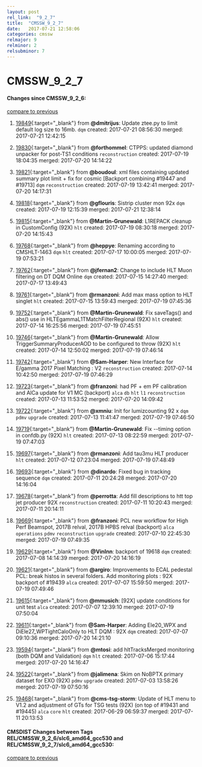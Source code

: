 ```yaml
---
layout: post
rel_link:  "9_2_7"
title:  "CMSSW_9_2_7"
date:   2017-07-21 12:58:06
categories: cmssw
relmajor: 9
relminor: 2
relsubminor: 7
---
```


# CMSSW_9_2_7
#### Changes since CMSSW_9_2_6:
[compare to previous](https://github.com/cms-sw/cmssw/compare/CMSSW_9_2_6...CMSSW_9_2_7)



1. [19849](http://github.com/cms-sw/cmssw/pull/19849){:target="_blank"}  from **@dmitrijus**: Update ztee.py to limit default log size to 16mb. `dqm`  created: 2017-07-21 08:56:30 merged: 2017-07-21 12:42:15

2. [19830](http://github.com/cms-sw/cmssw/pull/19830){:target="_blank"}  from **@forthommel**: CTPPS: updated diamond unpacker for post-TS1 conditions `reconstruction`  created: 2017-07-19 18:04:35 merged: 2017-07-20 14:14:22

3. [19821](http://github.com/cms-sw/cmssw/pull/19821){:target="_blank"}  from **@boudoul**: xml files containing updated summary plot limit + fix for cosmic [Backport combining #19447 and #19713]  `dqm`  `reconstruction`  created: 2017-07-19 13:42:41 merged: 2017-07-20 14:17:31

4. [19818](http://github.com/cms-sw/cmssw/pull/19818){:target="_blank"}  from **@gflouris**: Sistrip cluster mon 92x `dqm`  created: 2017-07-19 12:15:39 merged: 2017-07-21 12:38:14

5. [19815](http://github.com/cms-sw/cmssw/pull/19815){:target="_blank"}  from **@Martin-Grunewald**: L1REPACK cleanup in CustomConfig (92X) `hlt`  created: 2017-07-19 08:30:18 merged: 2017-07-20 14:15:43

6. [19768](http://github.com/cms-sw/cmssw/pull/19768){:target="_blank"}  from **@heppye**: Renaming according to CMSHLT-1463 `dqm`  `hlt`  created: 2017-07-17 10:00:05 merged: 2017-07-19 07:53:21

7. [19762](http://github.com/cms-sw/cmssw/pull/19762){:target="_blank"}  from **@jfernan2**: Change to include HLT Muon filtering on DT DQM Online `dqm`  created: 2017-07-15 14:27:40 merged: 2017-07-17 13:49:43

8. [19761](http://github.com/cms-sw/cmssw/pull/19761){:target="_blank"}  from **@rmanzoni**: Add max mass option to HLT singlet `hlt`  created: 2017-07-15 13:59:43 merged: 2017-07-19 07:45:36

9. [19752](http://github.com/cms-sw/cmssw/pull/19752){:target="_blank"}  from **@Martin-Grunewald**: Fix saveTags() and abs() use in HLTEgammaL1TMatchFilterRegional (92X) `hlt`  created: 2017-07-14 16:25:56 merged: 2017-07-19 07:45:51

10. [19746](http://github.com/cms-sw/cmssw/pull/19746){:target="_blank"}  from **@Martin-Grunewald**: Allow TriggerSummaryProducerAOD to be configured to throw (92X) `hlt`  created: 2017-07-14 12:50:02 merged: 2017-07-19 07:46:14

11. [19742](http://github.com/cms-sw/cmssw/pull/19742){:target="_blank"}  from **@Sam-Harper**: New Interface for E/gamma 2017 Pixel Matching : V2 `reconstruction`  created: 2017-07-14 10:42:50 merged: 2017-07-19 07:46:29

12. [19723](http://github.com/cms-sw/cmssw/pull/19723){:target="_blank"}  from **@franzoni**: had PF + em PF calibration and AlCa update for V1 MC (backport) `alca`  `db`  `hlt`  `l1`  `reconstruction`  created: 2017-07-13 11:53:52 merged: 2017-07-20 14:09:42

13. [19722](http://github.com/cms-sw/cmssw/pull/19722){:target="_blank"}  from **@xmniu**: Init for lumizcounting 92 x `dqm`  `pdmv`  `upgrade`  created: 2017-07-13 11:41:47 merged: 2017-07-19 07:46:50

14. [19719](http://github.com/cms-sw/cmssw/pull/19719){:target="_blank"}  from **@Martin-Grunewald**: Fix --timing option in confdb.py (92X) `hlt`  created: 2017-07-13 08:22:59 merged: 2017-07-19 07:47:03

15. [19697](http://github.com/cms-sw/cmssw/pull/19697){:target="_blank"}  from **@rmanzoni**: Add tau3mu HLT producer `hlt`  created: 2017-07-12 07:23:04 merged: 2017-07-19 07:48:49

16. [19693](http://github.com/cms-sw/cmssw/pull/19693){:target="_blank"}  from **@dinardo**: Fixed bug in tracking sequence `dqm`  created: 2017-07-11 20:24:28 merged: 2017-07-20 14:16:04

17. [19678](http://github.com/cms-sw/cmssw/pull/19678){:target="_blank"}  from **@perrotta**: Add fill descriptions to htt top jet producer 92X `reconstruction`  created: 2017-07-11 10:20:43 merged: 2017-07-11 20:14:11

18. [19669](http://github.com/cms-sw/cmssw/pull/19669){:target="_blank"}  from **@franzoni**: PCL new workflow for High Perf Beamspot, 2017B relval, 2017B HPBS relval (backport) `alca`  `operations`  `pdmv`  `reconstruction`  `upgrade`  created: 2017-07-10 22:45:30 merged: 2017-07-19 07:49:35

19. [19629](http://github.com/cms-sw/cmssw/pull/19629){:target="_blank"}  from **@VinInn**: backport of 19618 `dqm`  created: 2017-07-08 14:14:39 merged: 2017-07-20 14:16:19

20. [19621](http://github.com/cms-sw/cmssw/pull/19621){:target="_blank"}  from **@argiro**: Improvements to ECAL pedestal PCL: break histos in several folders. Add monitoring plots  : 92X backport of #19439  `alca`  created: 2017-07-07 15:59:50 merged: 2017-07-19 07:49:46

21. [19615](http://github.com/cms-sw/cmssw/pull/19615){:target="_blank"}  from **@mmusich**: [92X] update conditions for unit test `alca`  created: 2017-07-07 12:39:10 merged: 2017-07-19 07:50:04

22. [19611](http://github.com/cms-sw/cmssw/pull/19611){:target="_blank"}  from **@Sam-Harper**:  Adding Ele20_WPX and DiEle27_WPTightCaloOnly to HLT DQM : 92X  `dqm`  created: 2017-07-07 09:10:36 merged: 2017-07-20 14:21:10

23. [19594](http://github.com/cms-sw/cmssw/pull/19594){:target="_blank"}  from **@mtosi**: add hltTracksMerged monitoring (both DQM and Validation) `dqm`  `hlt`  created: 2017-07-06 15:17:44 merged: 2017-07-20 14:16:47

24. [19522](http://github.com/cms-sw/cmssw/pull/19522){:target="_blank"}  from **@jalimena**: Skim on NoBPTX primary dataset for EXO (92X) `pdmv`  `upgrade`  created: 2017-07-03 13:58:26 merged: 2017-07-19 07:50:16

25. [19468](http://github.com/cms-sw/cmssw/pull/19468){:target="_blank"}  from **@cms-tsg-storm**: Update of HLT menu to V1.2 and adjustment of GTs for TSG tests (92X) (on top of #19431 and #19445) `alca`  `core`  `hlt`  created: 2017-06-29 06:59:37 merged: 2017-07-11 20:13:53

#### CMSDIST Changes between Tags REL/CMSSW_9_2_6/slc6_amd64_gcc530 and REL/CMSSW_9_2_7/slc6_amd64_gcc530:
[compare to previous](https://github.com/cms-sw/cmsdist/compare/REL/CMSSW_9_2_6/slc6_amd64_gcc530...REL/CMSSW_9_2_7/slc6_amd64_gcc530)


